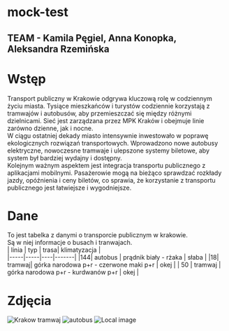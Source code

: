 # mock-test
## TEAM - Kamila Pęgiel, Anna Konopka, Aleksandra Rzemińska
#  Wstęp
Transport publiczny w Krakowie odgrywa kluczową rolę w codziennym życiu miasta. Tysiące mieszkańców i turystów codziennie korzystają z tramwajów i autobusów, aby przemieszczać się między różnymi dzielnicami. Sieć jest zarządzana przez MPK Kraków i obejmuje linie zarówno dzienne, jak i nocne.  
W ciągu ostatniej dekady miasto intensywnie inwestowało w poprawę ekologicznych rozwiązań transportowych. Wprowadzono nowe autobusy elektryczne, nowoczesne tramwaje i ulepszone systemy biletowe, aby system był bardziej wydajny i dostępny.  
Kolejnym ważnym aspektem jest integracja transportu publicznego z aplikacjami mobilnymi. Pasażerowie mogą na bieżąco sprawdzać rozkłady jazdy, opóźnienia i ceny biletów, co sprawia, że ​​korzystanie z transportu publicznego jest łatwiejsze i wygodniejsze.  
#  Dane
To jest tabelka z danymi o transporcie publicznym w krakowie.  
Są w niej informacje o busach i tranwajach.  
| linia | typ | trasa| klimatyzacja |  
|-----|-----|----|-------|
|144| autobus | prądnik biały - rżaka | słaba |
|18| tramwaj| górka narodowa p+r - czerwone maki p+r | okej |
| 50 | tramwaj | górka narodowa p+r - kurdwanów p+r | okej |  
# Zdjęcia
![Krakow tramwaj](https://bi.im-g.pl/im/52/56/19/z26566994AMP,Tramwaj-Lajkonik-bez-pantografu.jpg)
![autobus](https://plikimpi.krakow.pl/zalacznik/326254/4.jpg)
![Local image](IMG/l.jpg)
